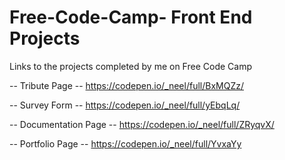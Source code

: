 # Free-Code-Camp- Front End Projects

Links to the projects completed by me on Free Code Camp

-- Tribute Page --
https://codepen.io/_neel/full/BxMQZz/

-- Survey Form --
https://codepen.io/_neel/full/yEbqLq/

-- Documentation Page --
https://codepen.io/_neel/full/ZRyqvX/

-- Portfolio Page --
https://codepen.io/_neel/full/YvxaYy
